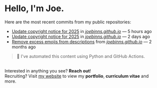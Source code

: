 # Hello, I'm Joe.
Here are the most recent commits from my public repositories:<br>
<!--activity_section_start-->
- [Update copyright notice for 2025](https://github.com/joebinns/joebinns.github.io/commit/6f12efbb3ee204cc1ad13a6ac4781fc33c79559f) in [*joebinns.github.io*](https://github.com/joebinns/joebinns.github.io) — 5 hours ago
- [Update copyright notice for 2025](https://github.com/joebinns/joebinns.github.io/commit/626a7e0a9dab01885c2d5423f36d31dbdacf4fd1) in [*joebinns.github.io*](https://github.com/joebinns/joebinns.github.io) — 2 days ago
- [Remove excess emojis from descriptions](https://github.com/joebinns/joebinns.github.io/commit/daed836d92214e2b2681566bd06003a1461df0d5) from [*joebinns.github.io*](https://github.com/joebinns/joebinns.github.io) — 2 months ago
<!--activity_section_end-->
> 🚀 I've automated this content using Python  and GitHub Actions.

<br>Interested in anything you see? **Reach out**!<br>
Recruiting? Visit [my website](https://joebinns.com/) to view my **portfolio**, **curriculum vitae** and more.
